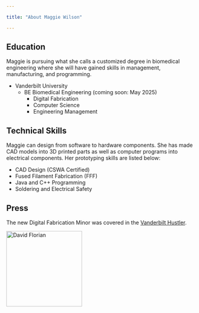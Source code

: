 ```yaml
---

title: "About Maggie Wilson"

---
```


## Education

Maggie is pursuing what she calls a customized degree in biomedical engineering where she will have gained skills in management, manufacturing, and programming.

* Vanderbilt University
  * BE Biomedical Engineering (coming soon: May 2025)
    * Digital Fabrication
    * Computer Science
    * Engineering Management

## Technical Skills

Maggie can design from software to hardware components. She has made CAD models into 3D printed parts as well as computer programs into electrical components. Her prototyping skills are listed below:

* CAD Design (CSWA Certified)
* Fused Filament Fabrication (FFF)
* Java and C++ Programming
* Soldering and Electrical Safety

## Press 

The new Digital Fabrication Minor was covered in the [Vanderbilt Hustler](https://vanderbilthustler.com/2022/11/09/digital-fabrication-minor-introduced-for-2022-23-academic-year/).

<img src="/assets/img/David_Headshot_web2.jpg" alt="David Florian" style="width:200px;"/>
